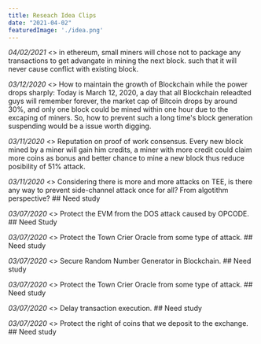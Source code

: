 ```yaml
---
title: Reseach Idea Clips
date: "2021-04-02"
featuredImage: './idea.png'
---
```


*04/02/2021* <> in ethereum, small miners will chose not to package any transactions to get advangate in mining the next block. such that it will never cause conflict with existing block.

*03/12/2020* <> How to maintain the growth of Blockchain while the power drops sharply: Today is March 12, 2020, a day that all Blockchain releadted guys will remember forever, the market cap of Bitcoin drops by around 30%, and only one block could be mined within one hour due to the excaping of miners. So, how to prevent such a long time's block generation suspending would be a issue worth digging.

*03/11/2020* <> Reputation on proof of work consensus. Every new block mined by a miner will gain him credits, a miner with more credit could claim more coins as bonus and better chance to mine a new block thus reduce posibility of 51% attack.

*03/11/2020* <> Considering there is more and more attacks on TEE, is there any way to prevent side-channel attack once for all? From algotithm perspective? ## Need study

*03/07/2020* <> Protect the EVM from the DOS attack caused by OPCODE. ## Need Study

*03/07/2020* <> Protect the Town Crier Oracle from some type of attack. ## Need study

*03/07/2020* <> Secure Random Number Generator in Blockchain. ## Need study

*03/07/2020* <> Protect the Town Crier Oracle from some type of attack. ## Need study

*03/07/2020* <> Delay transaction execution. ## Need study

*03/07/2020* <> Protect the right of coins that we deposit to the exchange. ## Need study
